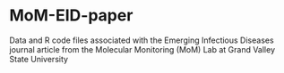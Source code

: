 # MoM-EID-paper
Data and R code files associated with the Emerging Infectious Diseases journal article from the Molecular Monitoring (MoM) Lab at Grand Valley State University
